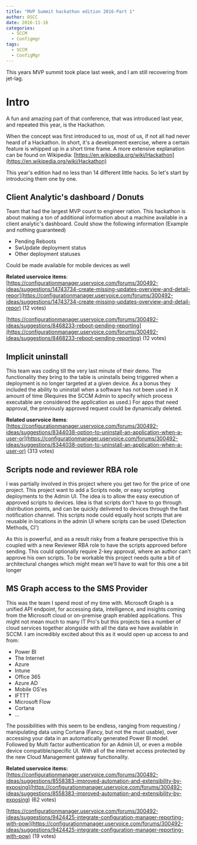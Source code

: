 ```yaml
---
title: "MVP Summit hackathon edition 2016-Part 1"
author: OSCC
date: 2016-11-16
categories:
  - SCCM
  - Configmgr
tags:
  - SCCM
  - ConfigMgr
---
```


This years MVP summit took place last week, and I am still recovering from jet-lag.

# Intro #
A fun and amazing part of that conference, that was introduced last year, and repeated this year, is the Hackathon.

When the concept was first introduced to us, most of us, if not all had never heard of a Hackathon. In short, it's a development exercise, where a certain feature is whipped up in a short time frame. A more extensive explanation can be found on Wikipedia:
[https://en.wikipedia.org/wiki/Hackathon](https://en.wikipedia.org/wiki/Hackathon)

This year's edition had no less than 14 different little hacks. So let's start by introducing them one by one.

## Client Analytic's dashboard / Donuts ##
Team that had the largest MVP count to engineer ration. This hackathon is about making a ton of additional information about a machine available in a client analytic's dashboard. Could show the following information (Example and nothing guaranteed)
- Pending Reboots
- SwUpdate deployment status
- Other deployment statuses

Could be made available for mobile devices as well

**Related uservoice items**: [https://configurationmanager.uservoice.com/forums/300492-ideas/suggestions/14743734-create-missing-updates-overview-and-detail-repor](https://configurationmanager.uservoice.com/forums/300492-ideas/suggestions/14743734-create-missing-updates-overview-and-detail-repor) (12 votes)

[https://configurationmanager.uservoice.com/forums/300492-ideas/suggestions/8468233-reboot-pending-reporting](https://configurationmanager.uservoice.com/forums/300492-ideas/suggestions/8468233-reboot-pending-reporting) (12 votes)


## Implicit uninstall ##
This team was coding till the very last minute of their demo. The functionality they bring to the table is uninstalls being triggered when a deployment is no longer targeted at a given device. As a bonus they included the ability to uninstall when a software has not been used in X amount of time (Requires the SCCM Admin to specify which process executable are considered the application as used.) For apps that need approval, the previously approved request could be dynamically deleted.

**Related uservoice items**:[https://configurationmanager.uservoice.com/forums/300492-ideas/suggestions/8344038-option-to-uninstall-an-application-when-a-user-or](https://configurationmanager.uservoice.com/forums/300492-ideas/suggestions/8344038-option-to-uninstall-an-application-when-a-user-or) (313 votes)



## Scripts node and reviewer RBA role ##
I was partially involved in this project where you get two for the price of one project. This project want to add a Scripts node, or easy scripting deployments to the Admin UI. The idea is to allow the easy execution of approved scripts to devices. Idea is that scripts don't have to go through distribution points, and can be quickly delivered to devices through the fast notification channel. This scripts node could equally host scripts that are reusable in locations in the admin UI where scripts can be used (Detection Methods, CI')

As this is powerful, and as a result risky from a feature perspective this is coupled with a new Reviewer RBA role to have the scripts approved before sending. This could optionally require 2-key approval, where an author can't approve his own scripts. To be workable this project needs quite a bit of architectural changes which might mean we'll have to wait for this one a bit longer

## MS Graph access to the SMS Provider  ##
This was the team I spend most of my time with. Microsoft Graph is a unified API endpoint, for accessing data, intelligence, and insights coming from the Microsoft cloud or on-premise graph enabled applications. This might not mean much to many IT Pro's but this projects ties a number of cloud services together alongside with all the data we have available in SCCM. I am incredibly excited about this as it would open up access to and from:

- Power BI
- The Internet
- Azure
- Intune
- Office 365
- Azure AD
- Mobile OS'es
- IFTTT
- Microsoft Flow
- Cortana
- ...

The possibilities with this seem to be endless, ranging from requesting / manipulating data using Cortana (Fancy, but not the must usable), over accessing your data in an automatically generated Power BI model. Followed by Multi factor authentication for an Admin UI, or even a mobile device compatible/specific UI. With all of the internet access protected by the new Cloud Management gateway functionality.

**Related uservoice items:**
[https://configurationmanager.uservoice.com/forums/300492-ideas/suggestions/8558383-improved-automation-and-extensibility-by-exposing](https://configurationmanager.uservoice.com/forums/300492-ideas/suggestions/8558383-improved-automation-and-extensibility-by-exposing) (62 votes)

[https://configurationmanager.uservoice.com/forums/300492-ideas/suggestions/9424425-integrate-configuration-manager-reporting-with-pow](https://configurationmanager.uservoice.com/forums/300492-ideas/suggestions/9424425-integrate-configuration-manager-reporting-with-pow) (19 votes)


 
